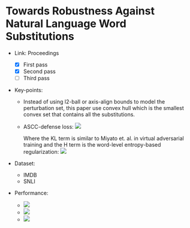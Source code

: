 # Towards Robustness Against Natural Language Word Substitutions

- Link: Proceedings
  - [x] First pass
  - [x] Second pass
  - [ ] Third pass
  
- Key-points:

  - Instead of using l2-ball or axis-align bounds to model the perturbation set, this paper use convex hull which is the smallest convex set that contains all the substitutions.
  
  - ASCC-defense loss: ![](https://github.com/dangne/paper-notes/blob/img/ASCC_loss_function.png?raw=true)
  
    Where the KL term is similar to Miyato et. al. in virtual adversarial training and the H term is the word-level entropy-based regularization: ![](https://github.com/dangne/paper-notes/blob/img/word_level_entropy_based_regularization.png?raw=true)
  
- Dataset:

  - IMDB
  - SNLI

- Performance:

  - ![](https://github.com/dangne/paper-notes/blob/img/ASCC_performance.png?raw=true)
  - ![](https://github.com/dangne/paper-notes/blob/img/ASCC_performance_2.png?raw=true)
  - ![](https://github.com/dangne/paper-notes/blob/img/ASCC_performance_3.png?raw=true)